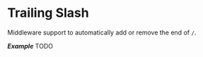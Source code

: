 # Trailing Slash

Middleware support to automatically add or remove the end of `/`.

_**Example**_ 
TODO
